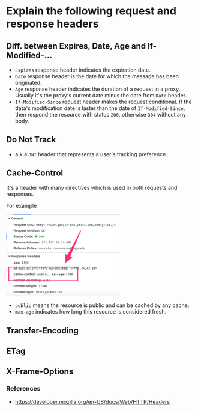 # Explain the following request and response headers

## Diff. between Expires, Date, Age and If-Modified-...
 - `Expires` response header indicates the expiration date.
 - `Date` response header is the date for which the message has been originated.
 - `Age` response header indicates the duration of a request in a proxy. Usually it's the proxy's current date minus the date from `Date` header.
 - `If-Modified-Since` request header makes the request conditional. If the data's modification date is laster than the date of `If-Modified-Since`, then respond the resource with status `200`, otherwise `304` without any body.

## Do Not Track
 - a.k.a `DNT` header that represents a user's tracking preference.

## Cache-Control
It's a header with many directives which is used in both requests and responses.

For example

<img src="../../assets/images/cache-control.png" alt="cache-control demo" width="300" />

 - `public` means the resource is public and can be cached by any cache.
 - `max-age` indicates how long this resource is considered fresh.

## Transfer-Encoding

## ETag

## X-Frame-Options

### References
 - https://developer.mozilla.org/en-US/docs/Web/HTTP/Headers
